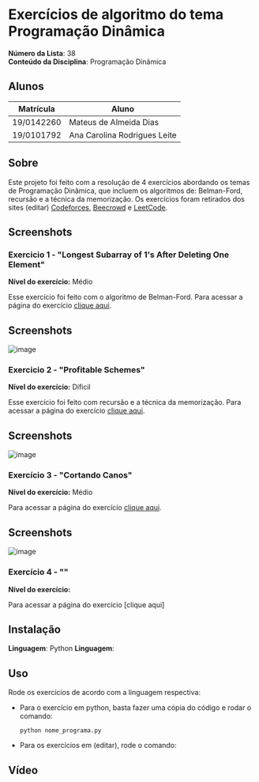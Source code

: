 # Exercícios de algoritmo do tema Programação Dinâmica

**Número da Lista**: 38<br>
**Conteúdo da Disciplina**: Programação Dinâmica <br>

## Alunos
|Matrícula | Aluno |
| -- | -- |
| 19/0142260  |  Mateus de Almeida Dias |
| 19/0101792  |  Ana Carolina Rodrigues Leite |

## Sobre 
Este projeto foi feito com a resolução de 4 exercícios abordando os temas de Programação Dinâmica, que incluem os algoritmos de:  Belman-Ford, recursão e a técnica da memorização. Os exercícios foram retirados dos sites (editar) [Codeforces](https://codeforces.com/), [Beecrowd](https://www.beecrowd.com.br/judge/pt/login) e [LeetCode](https://leetcode.com/).

## Screenshots
### Exercicio 1 - "Longest Subarray of 1's After Deleting One Element"

**Nível do exercício:** Médio

Esse exercício foi feito com o algoritmo de Belman-Ford. Para acessar a página do exercício [clique aqui](https://leetcode.com/problems/longest-subarray-of-1s-after-deleting-one-element/description/).

## Screenshots

![image](https://github.com/projeto-de-algoritmos/PD_Exercicios_Dupla38/assets/49570180/2612eb2b-735a-408b-80a0-8bb0fe663b92)

### Exercicio 2 - "Profitable Schemes"

**Nível do exercício:** Díficil

Esse exercício foi feito com recursão e a técnica da memorização. Para acessar a página do exercício [clique aqui](https://leetcode.com/problems/profitable-schemes/description/).

## Screenshots

![image](https://github.com/projeto-de-algoritmos/PD_Exercicios_Dupla38/assets/49570180/f8d37d64-9eec-49ba-be81-e94fe50996b0)

### Exercício 3 - "Cortando Canos"

**Nível do exercício:** Médio

Para acessar a página do exercício [clique aqui](https://www.beecrowd.com.br/judge/pt/problems/view/1798).

## Screenshots

![image](https://github.com/projeto-de-algoritmos/PD_Exercicios_Dupla38/assets/80906504/b1efaf00-bd4b-40d0-80b8-5eb123760afa)

### Exercício 4 - ""

**Nível do exercício:** 

Para acessar a página do exercício [clique aqui]


## Instalação 

**Linguagem**: Python
**Linguagem**: 


## Uso 
Rode os exercícios de acordo com a linguagem respectiva:
  - Para o exercício em python, basta fazer uma cópia do código e rodar o comando:
    
    ``
    python nome_programa.py
    ``
      
  - Para os exercícios em (editar), rode o comando:
       
       
## Vídeo

